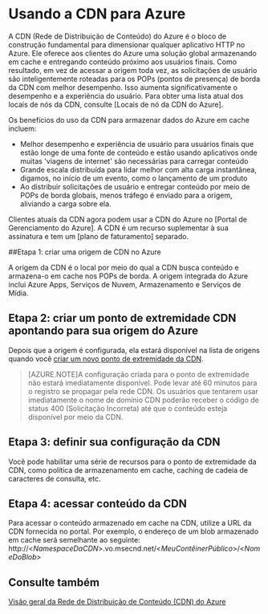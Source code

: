 <properties 
	pageTitle="Como usar o CDN ‒ guia de recursos do Azure" 
	description="Saiba como usar a CDN (Rede de Distribuição de Conteúdo) do Azure para fornecer conteúdo com alta largura de banda armazenando em cache blobs e conteúdo estático." 
	services="cdn" 
	documentationCenter=".net" 
	authors="zhangmanling" 
	manager="dwrede" 
	editor=""/>

<tags 
	ms.service="cdn" 
	ms.workload="tbd" 
	ms.tgt_pltfrm="na" 
	ms.devlang="na" 
	ms.topic="article" 
	ms.date="05/19/2015" 
	ms.author="mazha"/>


# Usando a CDN para Azure

A CDN (Rede de Distribuição de Conteúdo) do Azure é o bloco de construção fundamental para dimensionar qualquer aplicativo HTTP no Azure. Ele oferece aos clientes do Azure uma solução global armazenando em cache e entregando conteúdo próximo aos usuários finais. Como resultado, em vez de acessar a origem toda vez, as solicitações de usuário são inteligentemente roteadas para os POPs (pontos de presença) de borda da CDN com melhor desempenho. Isso aumenta significativamente o desempenho e a experiência do usuário. Para obter uma lista atual dos locais de nós da CDN, consulte [Locais de nó da CDN do Azure].

Os benefícios do uso da CDN para armazenar dados do Azure em cache incluem:

-   Melhor desempenho e experiência de usuário para usuários finais que estão longe de uma fonte de conteúdo e estão usando aplicativos onde muitas 'viagens de internet' são necessárias para carregar conteúdo
-   Grande escala distribuída para lidar melhor com alta carga instantânea, digamos, no início de um evento, como o lançamento de um produto
-   Ao distribuir solicitações de usuário e entregar conteúdo por meio de POPs de borda globais, menos tráfego é enviado para a origem, aliviando a carga sobre ela.

Clientes atuais da CDN agora podem usar a CDN do Azure no [Portal de Gerenciamento do Azure]. A CDN é um recurso suplementar à sua assinatura e tem um [plano de faturamento] separado.

##Etapa 1: criar uma origem de CDN no Azure

A origem da CDN é o local por meio do qual a CDN busca conteúdo e armazena-o em cache nos POPs de borda. A origem integrada do Azure inclui Azure Apps, Serviços de Nuvem, Armazenamento e Serviços de Mídia.

## Etapa 2: criar um ponto de extremidade CDN apontando para sua origem do Azure

Depois que a origem é configurada, ela estará disponível na lista de origens quando você [criar um novo ponto de extremidade da CDN](cdn-create-new-endpoint.md).

> [AZURE.NOTE]A configuração criada para o ponto de extremidade não estará imediatamente disponível. Pode levar até 60 minutos para o registro se propagar pela rede CDN. Os usuários que tentarem usar imediatamente o nome de domínio CDN poderão receber o código de status 400 (Solicitação Incorreta) até que o conteúdo esteja disponível por meio da CDN.

## Etapa 3: definir sua configuração da CDN 

Você pode habilitar uma série de recursos para o ponto de extremidade da CDN, como política de armazenamento em cache, caching de cadeia de caracteres de consulta, etc.

## Etapa 4: acessar conteúdo da CDN

Para acessar o conteúdo armazenado em cache na CDN, utilize a URL da CDN fornecida no portal. Por exemplo, o endereço de um blob armazenado em cache será semelhante ao seguinte: http://<*NamespaceDaCDN*>.vo.msecnd.net/<*MeuContêinerPúblico*>/<*NomeDoBlob*>



## Consulte também

[Visão geral da Rede de Distribuição de Conteúdo (CDN) do Azure](cdn-overview.md)
 

<!---HONumber=July15_HO3-->